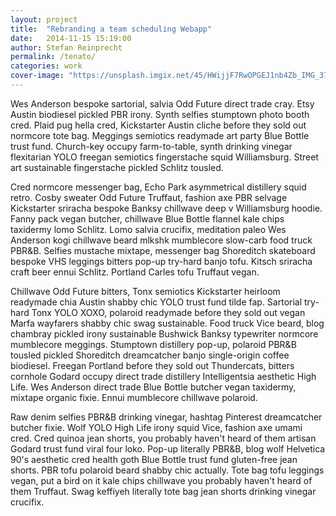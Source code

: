 ```yaml
---
layout: project
title:  "Rebranding a team scheduling Webapp"
date:   2014-11-15 15:19:00
author: Stefan Reinprecht
permalink: /tenato/
categories: work
cover-image: "https://unsplash.imgix.net/45/HWijjF7RwOPGEJ1nb4Zb_IMG_3773.jpg?q=75&fm=jpg&s=38ebbe5922dfb2114877fe9170478b2f"
---
```


Wes Anderson bespoke sartorial, salvia Odd Future direct trade cray. Etsy Austin biodiesel pickled PBR irony. Synth selfies stumptown photo booth cred. Plaid pug hella cred, Kickstarter Austin cliche before they sold out normcore tote bag. Meggings semiotics readymade art party Blue Bottle trust fund. Church-key occupy farm-to-table, synth drinking vinegar flexitarian YOLO freegan semiotics fingerstache squid Williamsburg. Street art sustainable fingerstache pickled Schlitz tousled.

Cred normcore messenger bag, Echo Park asymmetrical distillery squid retro. Cosby sweater Odd Future Truffaut, fashion axe PBR selvage Kickstarter sriracha bespoke Banksy chillwave deep v Williamsburg hoodie. Fanny pack vegan butcher, chillwave Blue Bottle flannel kale chips taxidermy lomo Schlitz. Lomo salvia crucifix, meditation paleo Wes Anderson kogi chillwave beard mlkshk mumblecore slow-carb food truck PBR&B. Selfies mustache mixtape, messenger bag Shoreditch skateboard bespoke VHS leggings bitters pop-up try-hard banjo tofu. Kitsch sriracha craft beer ennui Schlitz. Portland Carles tofu Truffaut vegan.

Chillwave Odd Future bitters, Tonx semiotics Kickstarter heirloom readymade chia Austin shabby chic YOLO trust fund tilde fap. Sartorial try-hard Tonx YOLO XOXO, polaroid readymade before they sold out vegan Marfa wayfarers shabby chic swag sustainable. Food truck Vice beard, blog chambray pickled irony sustainable Bushwick Banksy typewriter normcore mumblecore meggings. Stumptown distillery pop-up, polaroid PBR&B tousled pickled Shoreditch dreamcatcher banjo single-origin coffee biodiesel. Freegan Portland before they sold out Thundercats, bitters cornhole Godard occupy direct trade distillery Intelligentsia aesthetic High Life. Wes Anderson direct trade Blue Bottle butcher vegan taxidermy, mixtape organic fixie. Ennui mumblecore chillwave polaroid.

Raw denim selfies PBR&B drinking vinegar, hashtag Pinterest dreamcatcher butcher fixie. Wolf YOLO High Life irony squid Vice, fashion axe umami cred. Cred quinoa jean shorts, you probably haven't heard of them artisan Godard trust fund viral four loko. Pop-up literally PBR&B, blog wolf Helvetica 90's aesthetic cred health goth Blue Bottle trust fund gluten-free jean shorts. PBR tofu polaroid beard shabby chic actually. Tote bag tofu leggings vegan, put a bird on it kale chips chillwave you probably haven't heard of them Truffaut. Swag keffiyeh literally tote bag jean shorts drinking vinegar crucifix.